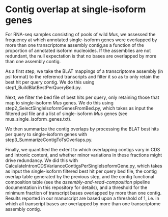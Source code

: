 # Contig overlap at single-isoform genes

For RNA-seq samples consisting of pools of wild *Mus*, we assessed the frequency at which annotated single-isoform genes were overlapped by more than one transcriptome assembly contig,as a function of the proportion of annotated isoform nucleoides. If the assemblies are not redundant, the null expectation is that no bases are overlapped by more than one assembly contig.  

As a first step, we take the BLAT mappings of a transcriptome assembly (in psl format) to the referencd transcripts and filter it so as to only retain the best hit per query contig. We do this using step1_BuildBlatBestPerQueryBed.py.  

Next, we filter the bed file of best hits per query, only retaining those that map to single-isoform *Mus* genes. We do this using step2_SelectSingleIsoformGenesFromBed.py, which takes as input the filtered psl file and a list of single-isoform *Mus* genes (see mus_single_isoform_genes.txt).  

We then summarize the contig overlaps by processing the BLAT best hits per query to single-isoform genes with step3_SummarizeContigToTsOverlaps.py. 

Finally, we quantified the extent to which overlapping contigs vary in CDS and intronic content, and whether minor variations in these fractions might drive redundancy. We did this with CalculateIntronCDSVarianceContigsPerSingleIsoformGene.py, which takes as input the single-isoform filtered best hit per query bed file, the contig overlap table generated by the previous step, and the contig functional composition table (see the *assembly-and-read-composition* pipeline documentation in this repository for details), and a threshold for the minimum fraction of transcript bases overlapped by more than one contig. Results reported in our manuscript are based upon a threshold of 1, i.e. in which all transcript bases are overlapped by more than one transcriptome assembly contig. 
